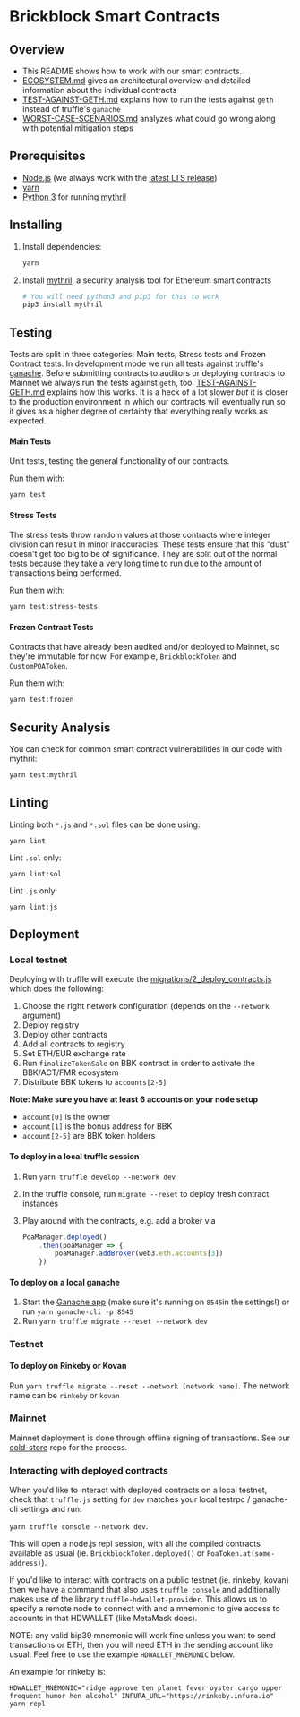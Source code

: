 # Brickblock Smart Contracts

## Overview
* This README shows how to work with our smart contracts.
* [ECOSYSTEM.md](./ECOSYSTEM.md) gives an architectural overview and detailed information about the individual contracts
* [TEST-AGAINST-GETH.md](./TEST-AGAINST-GETH.md) explains how to run the tests against `geth` instead of truffle's `ganache`
* [WORST-CASE-SCENARIOS.md](./WORST-CASE-SCENARIOS.md) analyzes what could go wrong along with potential mitigation steps

## Prerequisites
* [Node.js](https://nodejs.org/en/) (we always work with the [latest LTS release](https://github.com/nodejs/Release#release-schedule))
* [yarn](https://yarnpkg.com)
* [Python 3](https://www.python.org) for running [mythril](https://github.com/ConsenSys/mythril)

## Installing
1. Install dependencies:

    ```sh
    yarn
    ```

1. Install [mythril](https://github.com/ConsenSys/mythril), a security analysis tool for Ethereum smart contracts

    ```sh
    # You will need python3 and pip3 for this to work
    pip3 install mythril
    ```

## Testing
Tests are split in three categories: Main tests, Stress tests and Frozen Contract tests. In development mode we run all tests against truffle's [ganache](http://truffleframework.com/ganache/). Before submitting contracts to auditors or deploying contracts to Mainnet we always run the tests against `geth`, too. [TEST-AGAINST-GETH.md](./TEST-AGAINST-GETH.md) explains how this works. It is a heck of a lot slower _but_ it is closer to the production environment in which our contracts will eventually run so it gives as a higher degree of certainty that everything really works as expected.

#### Main Tests
Unit tests, testing the general functionality of our contracts.

Run them with:

```sh
yarn test
```

#### Stress Tests

The stress tests throw random values at those contracts where integer division can result in minor inaccuracies. These tests ensure that this "dust" doesn't get too big to be of significance.
They are split out of the normal tests because they take a very long time to run due to the amount of transactions being performed.

Run them with:

```sh
yarn test:stress-tests
```

#### Frozen Contract Tests
Contracts that have already been audited and/or deployed to Mainnet, so they're immutable for now. For example, `BrickblockToken` and `CustomPOAToken`.

Run them with:

```sh
yarn test:frozen
```

## Security Analysis
You can check for common smart contract vulnerabilities in our code with mythril:

```sh
yarn test:mythril
```

## Linting
Linting both `*.js` and `*.sol` files can be done using:

```
yarn lint
```

Lint `.sol` only:

```
yarn lint:sol
```

Lint `.js` only:

```
yarn lint:js
```

## Deployment
### Local testnet

Deploying with truffle will execute the [migrations/2_deploy_contracts.js](https://git.brickblock-dev.io/platform/smart-contracts/blob/master/migrations/2_deploy_contracts.js) which does the following:

1. Choose the right network configuration (depends on the `--network` argument)
1. Deploy registry
1. Deploy other contracts
1. Add all contracts to registry
1. Set ETH/EUR exchange rate
1. Run `finalizeTokenSale` on BBK contract in order to activate the BBK/ACT/FMR ecosystem
1. Distribute BBK tokens to `accounts[2-5]`

**Note: Make sure you have at least 6 accounts on your node setup**

* `account[0]` is the owner
* `account[1]` is the bonus address for BBK
* `account[2-5]` are BBK token holders


#### To deploy in a local truffle session
1. Run `yarn truffle develop --network dev`
2. In the truffle console, run `migrate --reset` to deploy fresh contract instances
3. Play around with the contracts, e.g. add a broker via

    ```js
    PoaManager.deployed()
        .then(poaManager => {
            poaManager.addBroker(web3.eth.accounts[3])
        })
    ```

#### To deploy on a local ganache
1. Start the [Ganache app](http://truffleframework.com/ganache/) (make sure it's running on `8545`in the settings!) or run `yarn ganache-cli -p 8545`
1. Run `yarn truffle migrate --reset --network dev`

### Testnet
#### To deploy on Rinkeby or Kovan
Run `yarn truffle migrate --reset --network [network name]`.
The network name can be `rinkeby` or `kovan`

### Mainnet
Mainnet deployment is done through offline signing of transactions. See our [cold-store](https://git.brickblock-dev.io/core/cold-store) repo for the process.

### Interacting with deployed contracts
When you'd like to interact with deployed contracts on a local testnet, check that `truffle.js` setting for `dev` matches your local testrpc / ganache-cli settings and run:

`yarn truffle console --network dev`.

This will open a node.js repl session, with all the compiled contracts available as usual (ie. `BrickblockToken.deployed()` or `PoaToken.at(some-address)`).

If you'd like to interact with contracts on a public testnet (ie. rinkeby, kovan) then we have a command  that also uses `truffle console` and additionally makes use of the library `truffle-hdwallet-provider`. This allows us to specify a remote node to connect with and a mnemonic to give access to accounts in that HDWALLET (like MetaMask does).

NOTE: any valid bip39 mnemonic will work fine unless you want to send transactions or ETH, then you will need ETH in the sending account like usual. Feel free to use the example `HDWALLET_MNEMONIC` below.

An example for rinkeby is:

`HDWALLET_MNEMONIC="ridge approve ten planet fever oyster cargo upper frequent humor hen alcohol" INFURA_URL="https://rinkeby.infura.io" yarn repl`

